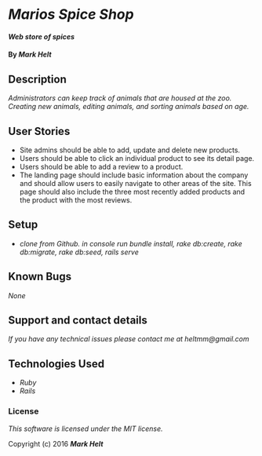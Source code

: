# _Marios Spice Shop_

#### _Web store of spices_

#### By _**Mark Helt**_

## Description

_Administrators can keep track of animals that are housed at the zoo.  Creating new animals, editing animals, and sorting animals based on age._

## User Stories

* Site admins should be able to add, update and delete new products.
* Users should be able to click an individual product to see its detail page.
* Users should be able to add a review to a product.
* The landing page should include basic information about the company and should allow users to easily navigate to other areas of the site. This page should also include the three most recently added products and the product with the most reviews.


## Setup

* _clone from Github. in console run bundle install, rake db:create, rake db:migrate, rake db:seed, rails serve_

## Known Bugs

_None_

## Support and contact details

_If you have any technical issues please contact me at_
_heltmm@gmail.com_

## Technologies Used

* _Ruby_
* _Rails_

### License

*This software is licensed under the MIT license.*

Copyright (c) 2016 **_Mark Helt_**
